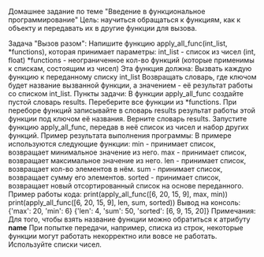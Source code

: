 Домашнее задание по теме "Введение в функциональное программирование"
Цель: научиться обращаться к функциям, как к объекту и передавать их в другие функции для вызова.

Задача "Вызов разом":
Напишите функцию apply_all_func(int_list, *functions), которая принимает параметры:
int_list - список из чисел (int, float)
*functions - неограниченное кол-во функций (которые применимы к спискам, состоящим из чисел)
Эта функция должна:
Вызвать каждую функцию к переданному списку int_list
Возвращать словарь, где ключом будет название вызванной функции, а значением - её результат работы со списком int_list.
Пункты задачи:
В функции apply_all_func создайте пустой словарь results.
Переберите все функции из *functions.
При переборе функций записывайте в словарь results результат работы этой функции под ключом её названия.
Верните словарь results.
Запустите функцию apply_all_func, передав в неё список из чисел и набор других функций.
Пример результата выполнения программы:
В примере используются следующие функции:
min - принимает список, возвращает минимальное значение из него.
max - принимает список, возвращает максимальное значение из него.
len - принимает список, возвращает кол-во элементов в нём.
sum - принимает список, возвращает сумму его элементов.
sorted - принимает список, возвращает новый отсортированный список на основе переданного.
Пример работы кода:
print(apply_all_func([6, 20, 15, 9], max, min))
print(apply_all_func([6, 20, 15, 9], len, sum, sorted))
Вывод на консоль:
{'max': 20, 'min': 6} {'len': 4, 'sum': 50, 'sorted': [6, 9, 15, 20]}
Примечания:
Для того, чтобы взять название функции можно обратиться к атрибуту __name__
При попытке передачи, например, списка из строк, некоторые функции могут работать некорректно или вовсе не работать. Используйте списки чисел.
